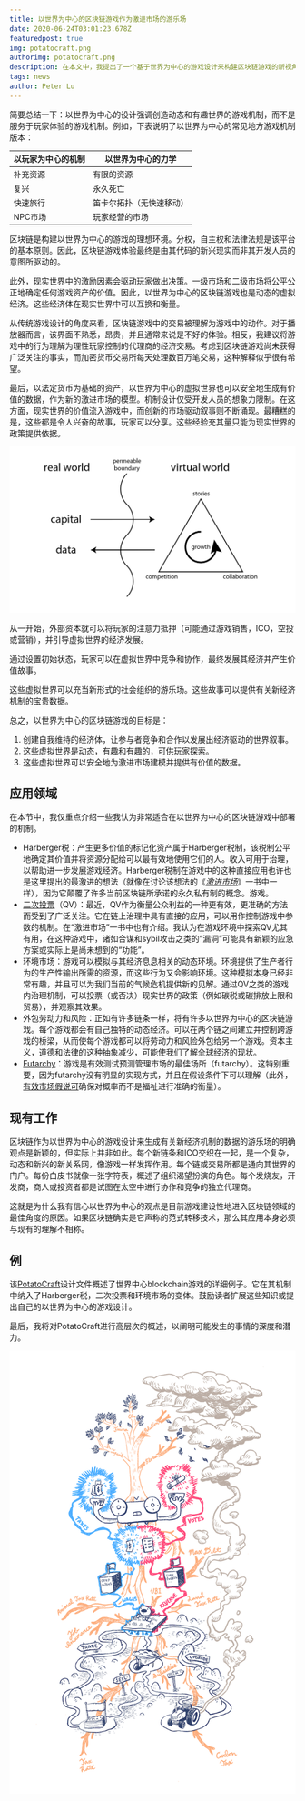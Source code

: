 ```yaml
---
title: 以世界为中心的区块链游戏作为激进市场的游乐场
date: 2020-06-24T03:01:23.678Z
featuredpost: true
img: potatocraft.png
authorimg: potatocraft.png
description: 在本文中，我提出了一个基于世界为中心的游戏设计来构建区块链游戏的新视角。这些游戏可以充当激进市场的安全场所，并为现实世界的政策提供依据。
tags: news
author: Peter Lu
---
```

简要总结一下：以世界为中心的设计强调创造动态和有趣世界的游戏机制，而不是服务于玩家体验的游戏机制。例如，下表说明了以世界为中心的常见地方游戏机制版本：

| 以玩家为中心的机制   | 以世界为中心的力学  |
| ------------------| ------------     |
| 补充资源           | 有限的资源        |
| 复兴              | 永久死亡         |
| 快速旅行           | 笛卡尔拓扑（无快速移动） |
| NPC市场            | 玩家经营的市场      |

区块链是构建以世界为中心的游戏的理想环境。分权，自主权和法律法规是该平台的基本原则。因此，区块链游戏体验最终是由其代码的新兴现实而非其开发人员的意图所驱动的。

此外，现实世界中的激励因素会驱动玩家做出决策。一级市场和二级市场将公平公正地确定任何游戏资产的价值。因此，以世界为中心的区块链游戏也是动态的虚拟经济。这些经济体在现实世界中可以互换和衡量。

从传统游戏设计的角度来看，区块链游戏中的交易被理解为游戏中的动作。对于播放器而言，该界面不熟悉，昂贵，并且通常来说是不好的体验。相反，我建议将游戏中的行为理解为理性玩家控制的代理商的经济交易。考虑到区块链游戏尚未获得广泛关注的事实，而加密货币交易所每天处理数百万笔交易，这种解释似乎很有希望。

最后，以法定货币为基础的资产，以世界为中心的虚拟世界也可以安全地生成有价值的数据，作为新的激进市场的模型。机制设计仅受开发人员的想象力限制。在这方面，现实世界的价值流入游戏中，而创新的市场驱动叙事则不断涌现。最糟糕的是，这些都是令人兴奋的故事，玩家可以分享。这些经验充其量只能为现实世界的政策提供依据。

![blockchain-games-framework](blockchain-games-framework.png)

从一开始，外部资本就可以将玩家的注意力抵押（可能通过游戏销售，ICO，空投或营销），并引导虚拟世界的经济发展。

通过设置初始状态，玩家可以在虚拟世界中竞争和协作，最终发展其经济并产生价值故事。

这些虚拟世界可以充当新形式的社会组织的游乐场。这些故事可以提供有关新经济机制的宝贵数据。

总之，以世界为中心的区块链游戏的目标是：

1. 创建自我维持的经济体，让参与者竞争和合作以发展出经济驱动的世界叙事。
2. 这些虚拟世界是动态，有趣和有趣的，可供玩家探索。
3. 这些虚拟世界可以安全地为激进市场建模并提供有价值的数据。

## 应用领域

在本节中，我仅重点介绍一些我认为非常适合在以世界为中心的区块链游戏中部署的机制。

* Harberger税：产生更多价值的标记化资产属于Harberger税制，该税制公平地确定其价值并将资源分配给可以最有效地使用它们的人。收入可用于治理，以帮助进一步发展游戏经济。Harberger税制在游戏中的这种直接应用也许也是这里提出的最激进的想法（就像在讨论该想法的《*[激进市场](https://vitalik.ca/general/2018/04/20/radical_markets.html)*》一书中一样），因为它颠覆了许多当前区块链所承诺的永久私有制的概念。游戏。
* [二次投票](https://en.wikipedia.org/wiki/Quadratic_voting)（QV）：最近，QV作为衡量公众利益的一种更有效，更准确的方法而受到了广泛关注。它在链上治理中具有直接的应用，可以用作控制游戏中参数的机制。在“激进市场”一书中也有介绍。我认为在游戏环境中探索QV尤其有用，在这种游戏中，诸如合谋和sybil攻击之类的“漏洞”可能具有新颖的应急方案或实际上是尚未想到的“功能”。
* 环境市场：游戏可以模拟与其经济息息相关的动态环境。环境提供了生产者行为的生产性输出所需的资源，而这些行为又会影响环境。这种模拟本身已经非常有趣，并且可以为我们当前的气候危机提供新的见解。通过QV之类的游戏内治理机制，可以投票（或否决）现实世界的政策（例如碳税或碳排放上限和贸易），并观察其效果。
* 外包劳动力和风险：正如有许多链条一样，将有许多以世界为中心的区块链游戏。每个游戏都会有自己独特的动态经济。可以在两个链之间建立并控制跨游戏的桥梁，从而使每个游戏都可以将劳动力和风险外包给另一个游戏。资本主义，道德和法律的这种抽象减少，可能使我们了解全球经济的现状。
* [Futarchy](https://en.wikipedia.org/wiki/Futarchy)：游戏是有效测试预测管理市场的最佳场所（futarchy）。这特别重要，因为futarchy没有明显的实现方式，并且在假设条件下可以理解（此外，[有效市场假说可](https://en.wikipedia.org/wiki/Efficient-market_hypothesis)确保对概率而不是福祉进行准确的衡量）。

## 现有工作

区块链作为以世界为中心的游戏设计来生成有关新经济机制的数据的游乐场的明确观点是新颖的，但实际上并非如此。每个新链条和ICO交织在一起，是一个复杂，动态和新兴的新关系网，像游戏一样发挥作用。每个链或交易所都是通向其世界的门户。每份白皮书就像一张字符表，概述了组织渴望扮演的角色。每个发烧友，开发商，商人或投资者都是试图在太空中进行协作和竞争的独立代理商。

这就是为什么我有信心以世界为中心的观点是目前游戏建设性地进入区块链领域的最佳角度的原因。如果区块链确实是它声称的范式转移技术，那么其应用本身必须与现有的理解不相称。

## 例

该[PotatoCraft](https://github.com/pdlla/WCBG/blob/master/potatocraft.md)设计文件概述了世界中心blockchain游戏的详细例子。它在其机制中纳入了Harberger税，二次投票和环境市场的变体。鼓励读者扩展这些知识或提出自己的以世界为中心的游戏设计。

最后，我将对PotatoCraft进行高层次的概述，以阐明可能发生的事情的深度和潜力。

![potatocraft](potatocraft.png)